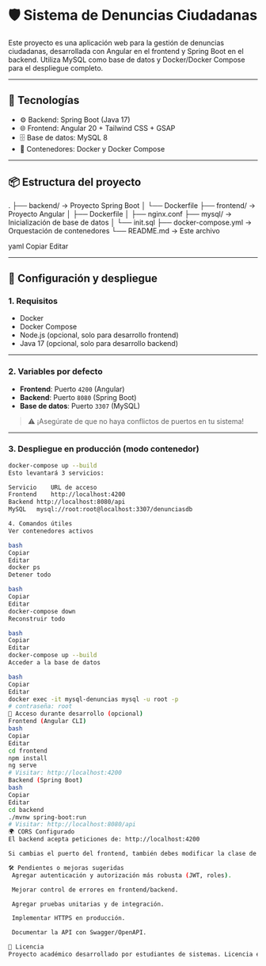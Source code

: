 # 🛡️ Sistema de Denuncias Ciudadanas

Este proyecto es una aplicación web para la gestión de denuncias ciudadanas, desarrollada con Angular en el frontend y Spring Boot en el backend. Utiliza MySQL como base de datos y Docker/Docker Compose para el despliegue completo.

---

## 🚀 Tecnologías

- ⚙️ Backend: Spring Boot (Java 17)
- 🌐 Frontend: Angular 20 + Tailwind CSS + GSAP
- 🗄️ Base de datos: MySQL 8
- 🐳 Contenedores: Docker y Docker Compose

---

## 📦 Estructura del proyecto

.
├── backend/ → Proyecto Spring Boot
│ └── Dockerfile
├── frontend/ → Proyecto Angular
│ ├── Dockerfile
│ ├── nginx.conf
├── mysql/ → Inicialización de base de datos
│ └── init.sql
├── docker-compose.yml → Orquestación de contenedores
└── README.md → Este archivo

yaml
Copiar
Editar

---

## 🔧 Configuración y despliegue

### 1. Requisitos

- Docker
- Docker Compose
- Node.js (opcional, solo para desarrollo frontend)
- Java 17 (opcional, solo para desarrollo backend)

---

### 2. Variables por defecto

- **Frontend**: Puerto `4200` (Angular)
- **Backend**: Puerto `8080` (Spring Boot)
- **Base de datos**: Puerto `3307` (MySQL)

> ⚠️ ¡Asegúrate de que no haya conflictos de puertos en tu sistema!

---

### 3. Despliegue en producción (modo contenedor)

```bash
docker-compose up --build
Esto levantará 3 servicios:

Servicio	URL de acceso
Frontend	http://localhost:4200
Backend	http://localhost:8080/api
MySQL	mysql://root:root@localhost:3307/denunciasdb

4. Comandos útiles
Ver contenedores activos

bash
Copiar
Editar
docker ps
Detener todo

bash
Copiar
Editar
docker-compose down
Reconstruir todo

bash
Copiar
Editar
docker-compose up --build
Acceder a la base de datos

bash
Copiar
Editar
docker exec -it mysql-denuncias mysql -u root -p
# contraseña: root
🧪 Acceso durante desarrollo (opcional)
Frontend (Angular CLI)
bash
Copiar
Editar
cd frontend
npm install
ng serve
# Visitar: http://localhost:4200
Backend (Spring Boot)
bash
Copiar
Editar
cd backend
./mvnw spring-boot:run
# Visitar: http://localhost:8080/api
🌍 CORS Configurado
El backend acepta peticiones de: http://localhost:4200

Si cambias el puerto del frontend, también debes modificar la clase de configuración CORS en Spring Boot.

🛠️ Pendientes o mejoras sugeridas
 Agregar autenticación y autorización más robusta (JWT, roles).

 Mejorar control de errores en frontend/backend.

 Agregar pruebas unitarias y de integración.

 Implementar HTTPS en producción.

 Documentar la API con Swagger/OpenAPI.

📄 Licencia
Proyecto académico desarrollado por estudiantes de sistemas. Licencia educativa.